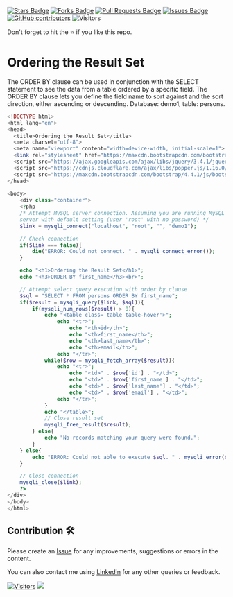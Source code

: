 <a href="https://github.com/drshahizan/learn-php/stargazers"><img src="https://img.shields.io/github/stars/drshahizan/learn-php" alt="Stars Badge"/></a>
<a href="https://github.com/drshahizan/learn-php/network/members"><img src="https://img.shields.io/github/forks/drshahizan/learn-php" alt="Forks Badge"/></a>
<a href="https://github.com/drshahizan/learn-php/pulls"><img src="https://img.shields.io/github/issues-pr/drshahizan/learn-php" alt="Pull Requests Badge"/></a>
<a href="https://github.com/drshahizan/learn-php/issues"><img src="https://img.shields.io/github/issues/drshahizan/learn-php" alt="Issues Badge"/></a>
<a href="https://github.com/drshahizan/learn-php/graphs/contributors"><img alt="GitHub contributors" src="https://img.shields.io/github/contributors/drshahizan/learn-php?color=2b9348"></a>
![Visitors](https://api.visitorbadge.io/api/visitors?path=https%3A%2F%2Fgithub.com%2Fdrshahizan%2Flearn-php&labelColor=%23d9e3f0&countColor=%23697689&style=flat)

Don't forget to hit the :star: if you like this repo.

# Ordering the Result Set

The ORDER BY clause can be used in conjunction with the SELECT statement to see the data from a table ordered by a specific field. The ORDER BY clause lets you define the field name to sort against and the sort direction, either ascending or descending. Database: demo1, table: persons.

```php
<!DOCTYPE html>
<html lang="en">
<head>
  <title>Ordering the Result Set</title>
  <meta charset="utf-8">
  <meta name="viewport" content="width=device-width, initial-scale=1">
  <link rel="stylesheet" href="https://maxcdn.bootstrapcdn.com/bootstrap/4.4.1/css/bootstrap.min.css">
  <script src="https://ajax.googleapis.com/ajax/libs/jquery/3.4.1/jquery.min.js"></script>
  <script src="https://cdnjs.cloudflare.com/ajax/libs/popper.js/1.16.0/umd/popper.min.js"></script>
  <script src="https://maxcdn.bootstrapcdn.com/bootstrap/4.4.1/js/bootstrap.min.js"></script>
</head>
    
<body>
    <div class="container">
    <?php
    /* Attempt MySQL server connection. Assuming you are running MySQL
    server with default setting (user 'root' with no password) */
    $link = mysqli_connect("localhost", "root", "", "demo1");

    // Check connection
    if($link === false){
        die("ERROR: Could not connect. " . mysqli_connect_error());
    }

    echo "<h1>Ordering the Result Set</h1>";
    echo "<h3>ORDER BY first_name</h3><br>";

    // Attempt select query execution with order by clause
    $sql = "SELECT * FROM persons ORDER BY first_name";
    if($result = mysqli_query($link, $sql)){
        if(mysqli_num_rows($result) > 0){
            echo "<table class='table table-hover'>";
                echo "<tr>";
                    echo "<th>id</th>";
                    echo "<th>first_name</th>";
                    echo "<th>last_name</th>";
                    echo "<th>email</th>";
                echo "</tr>";
            while($row = mysqli_fetch_array($result)){
                echo "<tr>";
                    echo "<td>" . $row['id'] . "</td>";
                    echo "<td>" . $row['first_name'] . "</td>";
                    echo "<td>" . $row['last_name'] . "</td>";
                    echo "<td>" . $row['email'] . "</td>";
                echo "</tr>";
            }
            echo "</table>";
            // Close result set
            mysqli_free_result($result);
        } else{
            echo "No records matching your query were found.";
        }
    } else{
        echo "ERROR: Could not able to execute $sql. " . mysqli_error($link);
    }

    // Close connection
    mysqli_close($link);
    ?>
</div>
</body>
</html>
```


## Contribution 🛠️
Please create an [Issue](https://github.com/drshahizan/learn-php/issues) for any improvements, suggestions or errors in the content.

You can also contact me using [Linkedin](https://www.linkedin.com/in/drshahizan/) for any other queries or feedback.

[![Visitors](https://api.visitorbadge.io/api/visitors?path=https%3A%2F%2Fgithub.com%2Fdrshahizan&labelColor=%23697689&countColor=%23555555&style=plastic)](https://visitorbadge.io/status?path=https%3A%2F%2Fgithub.com%2Fdrshahizan)
![](https://hit.yhype.me/github/profile?user_id=81284918)

